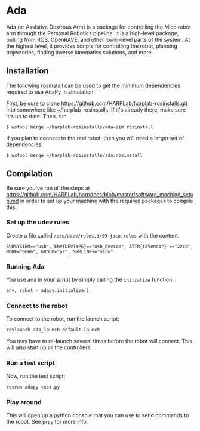 # Ada
Ada (or Assistive Dextrous Arm) is a package for controlling the Mico robot arm through the Personal Robotics pipeline. It is a high-level package, pulling from ROS, OpenRAVE, and other lower-level parts of the system. At the highest level, it provides scripts for controlling the robot, planning trajectories, finding inverse kinematics solutions, and more.

## Installation ##
The following rosinstall can be used to get the minimum dependencies required
to use AdaPy in simulation:

First, be sure to clone https://github.com/HARPLab/harplab-rosinstalls.git into somewhere like ~/harplab-rosinstalls. If it's already there, make sure it's up to date. Then, run
```shell
$ wstool merge ~/harplab-rosinstalls/ada-sim.rosinstall 
```
If you plan to connect to the real robot, then you will need a larger set of
dependencies:
```shell
$ wstool merge ~/harplab-rosinstalls/ada.rosinstall
```
## Compilation ##
Be sure you've run all the steps at https://github.com/HARPLab/harpdocs/blob/master/software_machine_setup.md in order to set up your machine with the required packages to compile this.

### Set up the udev rules ###

Create a file called `/etc/udev/rules.d/99-jaco.rules` with the content:

```
SUBSYSTEM=="usb", ENV{DEVTYPE}=="usb_device", ATTR{idVendor} =="22cd", MODE="0666", GROUP="pr", SYMLINK+="mico"
```

### Running Ada ###
You use ada in your script by simply calling the ``initialize`` function:

```python
env, robot = adapy.initialize()
```

### Connect to the robot ###

To connect to the robot, run the launch script:

```bash
roslaunch ada_launch default.launch
```
  
You may have to re-launch several times before the robot will connect. This will also start up all the controllers.
  
### Run a test script ###

Now, run the test script:
   
```bash
rosrun adapy test.py
```

### Play around ###

This will open up a python console that you can use to send commands to the robot. See `prpy` for more info.
